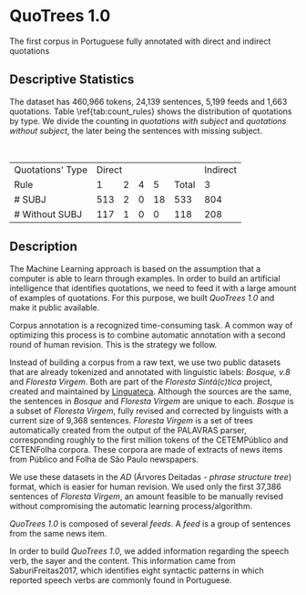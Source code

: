 # QuoTrees 1.0
The first corpus in Portuguese fully annotated with direct and indirect quotations

## Descriptive Statistics

The dataset has 460,966 tokens, 24,139 sentences, 5,199 feeds and 1,663 quotations. Table \ref{tab:count_rules} shows the distribution of quotations by type. We divide the counting in _quotations with subject_ and _quotations without subject_, the later being the sentences with missing subject.

<table>
  <tr>
    <td>Quotations' Type</td><td colspan=5>Direct</td><td>Indirect</td>
  </tr>
  <tr>
    <td>Rule</td><td>1</td><td>2</td><td>4</td><td>5</td><td>Total</td><td>3</td>
  </tr>
  <tr>
    <td># SUBJ</td><td>513</td><td>2</td><td>0</td><td>18</td><td>533</td><td>804</td>
  </tr>
  <tr>
    <td># Without SUBJ</td><td>117</td><td>1</td><td>0</td><td>0</td><td>118</td><td>208</td>
  </tr>
</table>

## Description

The Machine Learning approach is based on the assumption that a computer is able to learn through examples. In order to build an artificial intelligence that identifies quotations, we need to feed it with a large amount of examples of quotations. For this purpose, we built _QuoTrees 1.0_ and make it public available.

Corpus annotation is a recognized time-consuming task. A common way of optimizing this process is to combine automatic annotation with a second round of human revision. This is the strategy we follow.

Instead of building a corpus from a raw text, we use two public datasets that are already tokenized and annotated with linguistic labels: _Bosque, v.8_  and _Floresta Virgem_. Both are part of the _Floresta Sintá(c)tica_ project, created and maintained by [Linguateca](https://www.linguateca.pt/). Although the sources are the same, the sentences in _Bosque_ and _Floresta Virgem_ are unique to each. _Bosque_ is a subset of _Floresta Virgem_, fully revised and corrected by linguists with a current size of 9,368 sentences. _Floresta Virgem_ is a set of trees automatically created from the output of the PALAVRAS parser, corresponding roughly to the first million tokens of the CETEMPúblico and CETENFolha corpora. These corpora are made of extracts of news items from Público and Folha de São Paulo newspapers.

We use these datasets in the _AD_ (Árvores Deitadas - _phrase structure tree_) format, which is easier for human revision. We used only the first 37,386 sentences of _Floresta Virgem_, an amount feasible to be manually revised without compromising the automatic learning process/algorithm.

_QuoTrees 1.0_ is composed of several _feeds_. A _feed_ is a group of sentences from the same news item.

In order to build _QuoTrees 1.0_, we added information regarding the speech verb, the sayer and the content. This information came from SaburiFreitas2017, which identifies eight syntactic patterns in which reported speech verbs are commonly found in Portuguese.
